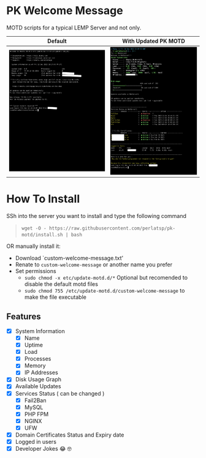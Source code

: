 # PK Welcome Message
MOTD scripts for a typical LEMP Server and not only.


| Default | With Updated PK MOTD |
| --- | --- |
| ![Default](screenshots/1.png "Default") | ![Updated](screenshots/2.png "Updated") |


# How To Install

SSh into the server you want to install and type the following command
> `wget -O - https://raw.githubusercontent.com/perlatsp/pk-motd/install.sh | bash`

OR manually install it:
- Download `custom-welcome-message.txt'
- Renate to `custom-welcome-message` or another name you prefer
- Set permissions
    - `sudo chmod -x etc/update-motd.d/*` Optional but recomended to disable the default motd files
    - `sudo chmod 755 /etc/update-motd.d/custom-welcome-message` to make the file executable
## Features
- [x] System Information
    - [x] Name
    - [x] Uptime
    - [x] Load
    - [x] Processes
    - [x] Memory
    - [x] IP Addresses
- [x] Disk Usage Graph
- [x] Available Updates
- [x] Services Status ( can be changed )
    - [x] Fail2Ban
    - [x] MySQL
    - [x] PHP FPM
    - [x] NGINX
    - [x] UFW
- [x] Domain Certificates Status and Expiry date
- [x] Logged in users
- [x] Developer Jokes 😂 🤓